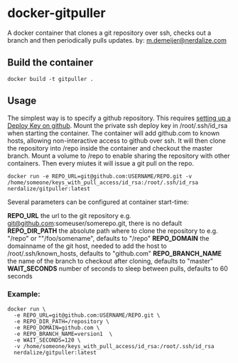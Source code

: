 # docker-gitpuller
A docker container that clones a git repository over ssh, checks out a branch and then periodically pulls updates.
by: m.demeijer@nerdalize.com

## Build the container
`docker build -t gitpuller .`

## Usage
The simplest way is to specify a github repository. This requires [setting up a Deploy Key on github](https://developer.github.com/guides/managing-deploy-keys/).
Mount the private ssh deploy key in /root/.ssh/id_rsa when starting the container.
The container will add github.com to known hosts, allowing non-interactive access to github over ssh. It will then clone the repository into /repo inside the container and checkout the master branch. Mount a volume to /repo to enable sharing the repository with other containers.
Then every miutes it will issue a git pull on the repo.

`docker run -e REPO_URL=git@github.com:USERNAME/REPO.git -v /home/someone/keys_with_pull_access/id_rsa:/root/.ssh/id_rsa nerdalize/gitpuller:latest`

Several parameters can be configured at container start-time:

**REPO_URL** the url to the git repository e.g. git@github.com:someuser/somerepo.git, there is no default
**REPO_DIR_PATH** the absolute path where to clone the repository to e.g. "/repo" or ""/foo/somename", defaults to "/repo"
**REPO_DOMAIN** the domainname of the git host, needed to add the host to /root/.ssh/known_hosts, defaults to "github.com"
**REPO_BRANCH_NAME** the name of the branch to checkout after cloning, defaults to "master"
**WAIT_SECONDS** number of seconds to sleep between pulls, defaults to 60 seconds

### Example:
```
docker run \
  -e REPO_URL=git@github.com:USERNAME/REPO.git \
  -e REPO_DIR_PATH=/repository \
  -e REPO_DOMAIN=github.com \
  -e REPO_BRANCH_NAME=version1  \
  -e WAIT_SECONDS=120 \
  -v /home/someone/keys_with_pull_access/id_rsa:/root/.ssh/id_rsa
  nerdalize/gitpuller:latest
```
